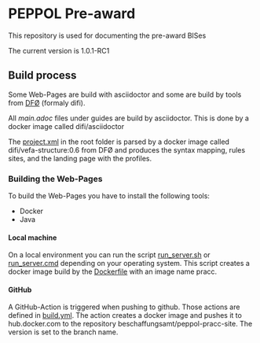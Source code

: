 # PEPPOL Pre-award

This repository is used for documenting the pre-award BISes

The current version is 1.0.1-RC1

## Build process

Some Web-Pages are build with asciidoctor and some are build by tools from [DFØ](https://dfo.no/) (formaly difi).

All _main.adoc_ files under guides are build by asciidoctor. This is done by a docker image called difi/asciidoctor

The [project.xml](project.xml) in the root folder is parsed by a docker image called difi/vefa-structure:0.6 from DFØ and produces the syntax mapping, rules sites, and the landing page with the profiles.

### Building the Web-Pages

To build the Web-Pages you have to install the following tools:

* Docker
* Java

#### Local machine
On a local environment you can run the script [run_server.sh](./tools/bin/run_server.sh) or [run_server.cmd](./tools/bin/run_server.cmd) depending on your operating system. This script creates a docker image build by the [Dockerfile](./Dockerfile) with an image name pracc.

#### GitHub
A GitHub-Action is triggered when pushing to github. Those actions are defined in [build.yml](./.github/workflows/build.yml). The action creates a docker image and pushes it to hub.docker.com to the repository beschaffungsamt/peppol-pracc-site. The version is set to the branch name.
